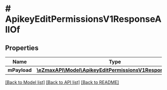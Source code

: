 # # ApikeyEditPermissionsV1ResponseAllOf

## Properties

Name | Type | Description | Notes
------------ | ------------- | ------------- | -------------
**mPayload** | [**\eZmaxAPI\Model\ApikeyEditPermissionsV1ResponseMPayload**](ApikeyEditPermissionsV1ResponseMPayload.md) |  |

[[Back to Model list]](../../README.md#models) [[Back to API list]](../../README.md#endpoints) [[Back to README]](../../README.md)
